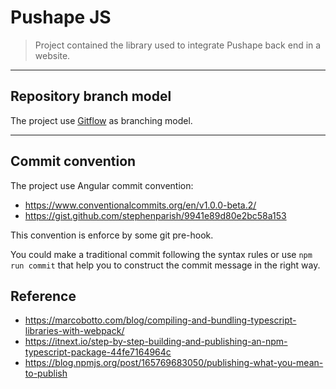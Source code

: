 # Pushape JS

> Project contained the library used to integrate Pushape back end in a website.

---

## Repository branch model

The project use [Gitflow](https://datasift.github.io/gitflow/IntroducingGitFlow.html) as branching model.

---

## Commit convention

The project use Angular commit convention:

- https://www.conventionalcommits.org/en/v1.0.0-beta.2/
- https://gist.github.com/stephenparish/9941e89d80e2bc58a153

This convention is enforce by some git pre-hook.

You could make a traditional commit following the syntax rules or use `npm run commit` that help you to construct the commit message in the right way.

## Reference

- https://marcobotto.com/blog/compiling-and-bundling-typescript-libraries-with-webpack/
- https://itnext.io/step-by-step-building-and-publishing-an-npm-typescript-package-44fe7164964c
- https://blog.npmjs.org/post/165769683050/publishing-what-you-mean-to-publish
